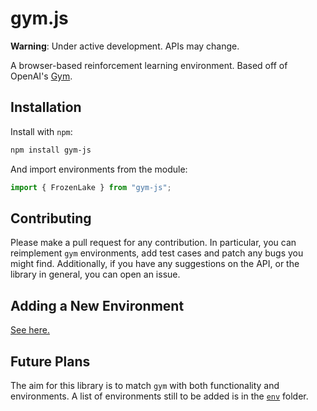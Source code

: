 # gym.js

__Warning__: Under active development. APIs may change.

A browser-based reinforcement learning environment. Based off of OpenAI's [Gym](https://github.com/openai/gym).

## Installation

Install with `npm`:

```bash
npm install gym-js
```

And import environments from the module:

```javascript
import { FrozenLake } from "gym-js";
```

## Contributing

Please make a pull request for any contribution. In particular, you can reimplement `gym` environments, add test cases and patch any bugs you might find. Additionally, if you have any suggestions on the API, or the library in general, you can open an issue.

## Adding a New Environment

[See here.](https://github.com/Tom2718/gym.js/tree/master/src/envs#environments)

## Future Plans

The aim for this library is to match `gym` with both functionality and environments. A list of environments still to be added is in the [`env`](https://github.com/Tom2718/gym.js/tree/master/src/envs#environments) folder.

